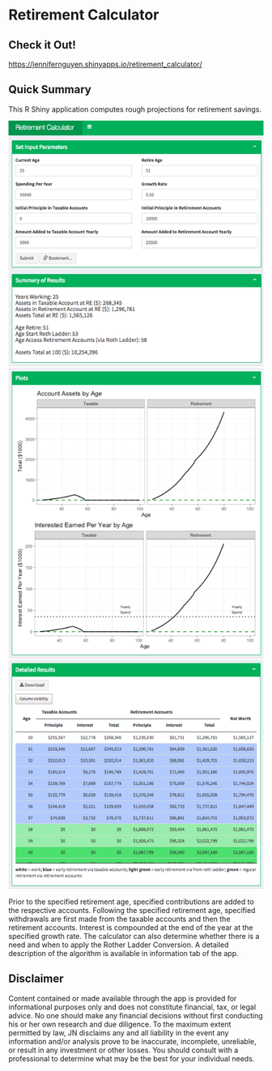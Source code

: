 # Retirement Calculator

## Check it Out!

<https://jennifernguyen.shinyapps.io/retirement_calculator/>


## Quick Summary

This R Shiny application computes rough projections for retirement savings. 

![screenshot of display 1](images/app_screenshot1.jpg)
![screenshot of display 2](images/app_screenshot2.jpg)
![screenshot of display 3](images/app_screenshot3.jpg)

Prior to the specified retirement age, specified contributions are added to the respective accounts. Following the specified retirement age, specified withdrawals are first made from the taxable accounts and then the retirement accounts. Interest is compounded at the end of the year at the specified growth rate. The calculator can also determine whether there is a need and when to apply the Rother Ladder Conversion. A detailed description of the algorithm is available in information tab of the app.

## Disclaimer
Content contained or made available through the app is provided for informational purposes only and does not constitute financial, tax, or legal advice. No one should make any financial decisions without first conducting his or her own research and due diligence. To the maximum extent permitted by law, JN disclaims any and all liability in the event any information and/or analysis prove to be inaccurate, incomplete, unreliable, or result in any investment or other losses. You should consult with a professional to determine what may be the best for your individual needs.

